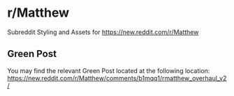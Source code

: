 # r/Matthew
Subreddit Styling and Assets for https://new.reddit.com/r/Matthew

## Green Post
You may find the relevant Green Post located at the following location: https://new.reddit.com/r/Matthew/comments/b1mqq1/rmatthew_overhaul_v2/
